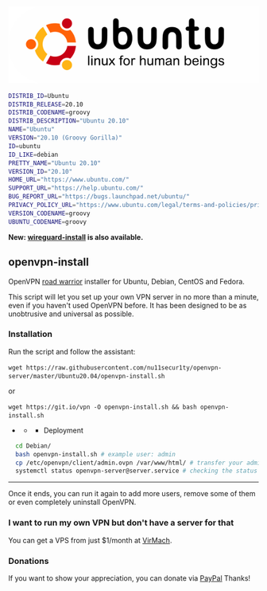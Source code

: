 ![](https://github.com/nu11secur1ty/openvpn-server/blob/master/Ubuntu20.04/logo/Ubuntu-Logo.png)

```bash
DISTRIB_ID=Ubuntu
DISTRIB_RELEASE=20.10
DISTRIB_CODENAME=groovy
DISTRIB_DESCRIPTION="Ubuntu 20.10"
NAME="Ubuntu"
VERSION="20.10 (Groovy Gorilla)"
ID=ubuntu
ID_LIKE=debian
PRETTY_NAME="Ubuntu 20.10"
VERSION_ID="20.10"
HOME_URL="https://www.ubuntu.com/"
SUPPORT_URL="https://help.ubuntu.com/"
BUG_REPORT_URL="https://bugs.launchpad.net/ubuntu/"
PRIVACY_POLICY_URL="https://www.ubuntu.com/legal/terms-and-policies/privacy-policy"
VERSION_CODENAME=groovy
UBUNTU_CODENAME=groovy
```

**New: [wireguard-install](https://github.com/Nyr/wireguard-install) is also available.**

## openvpn-install
OpenVPN [road warrior](http://en.wikipedia.org/wiki/Road_warrior_%28computing%29) installer for Ubuntu, Debian, CentOS and Fedora.

This script will let you set up your own VPN server in no more than a minute, even if you haven't used OpenVPN before. It has been designed to be as unobtrusive and universal as possible.

### Installation
Run the script and follow the assistant:

`wget https://raw.githubusercontent.com/nu11secur1ty/openvpn-server/master/Ubuntu20.04/openvpn-install.sh`

or

`wget https://git.io/vpn -O openvpn-install.sh && bash openvpn-install.sh`


- - - Deployment

```bash
  cd Debian/
  bash openvpn-install.sh # example user: admin
  cp /etc/openvpn/client/admin.ovpn /var/www/html/ # transfer your admin.ovpn config
  systemctl status openvpn-server@server.service # checking the status
 ```
------------------------------------------------------------------------------------------------------------


Once it ends, you can run it again to add more users, remove some of them or even completely uninstall OpenVPN.

### I want to run my own VPN but don't have a server for that
You can get a VPS from just $1/month at [VirMach](https://billing.virmach.com/aff.php?aff=4109&url=billing.virmach.com/cart.php?gid=18).

### Donations

If you want to show your appreciation, you can donate via [PayPal](https://www.paypal.com/donate?hosted_button_id=T9UA4R3FS4T9C)
Thanks!
